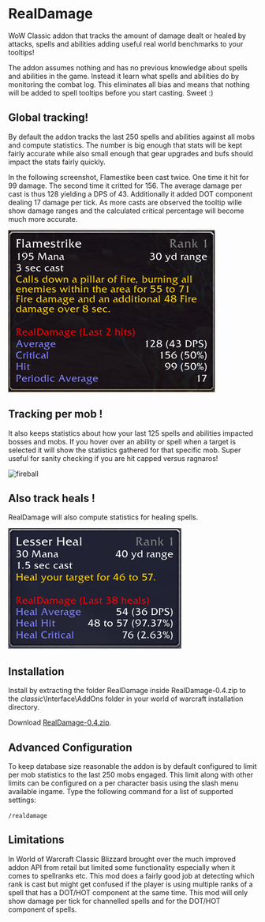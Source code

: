 # RealDamage
WoW Classic addon that tracks the amount of damage dealt or healed by attacks, spells and abilities adding useful real world benchmarks to your tooltips!

The addon assumes nothing and has no previous knowledge about spells and abilities in the game. Instead it learn what spells and abilities do by monitoring the combat log. This eliminates all bias and means that nothing will be added to spell tooltips before you start casting. Sweet :) 

## Global tracking!
By default the addon tracks the last 250 spells and abilities against all mobs and compute statistics. The number is big enough that stats will be kept fairly accurate while also small enough that gear upgrades and bufs should impact the stats fairly quickly.

In the following screenshot, Flamestike been cast twice. One time it hit for 99 damage. The second time it critted for 156. The average damage per cast is thus 128 yielding a DPS of 43. Additionally it added DOT component dealing 17 damage per tick. As more casts are observed the tooltip wille show damage ranges and the calculated critical percentage will become much more accurate.

![flamestike](flamestrike.png?raw=true "Flamestrike Damage Tracking")

## Tracking per mob !
It also keeps statistics about how your last 125 spells and abilities impacted bosses and mobs. If you hover over an ability or spell when a target is selected it will show the statistics gathered for that specific mob. Super useful for sanity checking if you are hit capped versus ragnaros! 

![fireball](fireball\_target.png?raw=true "Fireball Damage Tracking on target")

## Also track heals !
RealDamage will also compute statistics for healing spells.

![heal](heal.png?raw=true "Title")

## Installation
Install by extracting the folder RealDamage inside RealDamage-0.4.zip to the _classic_\Interface\AddOns folder in your world of warcraft installation directory.

Download [RealDamage-0.4.zip](https://github.com/WOFD/RealDamage/releases/download/0.4/RealDamage-0.4.zip).

## Advanced Configuration
To keep database size reasonable the addon is by default configured to limit per mob statistics to the last 250 mobs engaged. This limit along with other limits can be configured on a per character basis using the slash menu available ingame. Type the following command for a list of supported settings:

<code>/realdamage</code>

## Limitations
In World of Warcraft Classic Blizzard brought over the much improved addon API from retail but limited some functionality especially when it comes to spellranks etc. This mod does a fairly good job at detecting which rank is cast but might get confused if the player is using multiple ranks of a spell that has a DOT/HOT component at the same time. This mod will only show damage per tick for channelled spells and for the DOT/HOT component of spells. 

